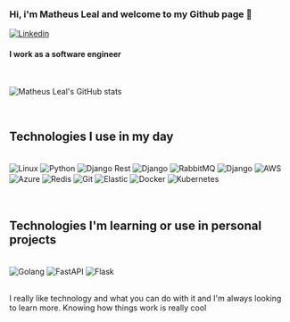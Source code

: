 ### Hi, i'm Matheus Leal and welcome to my Github page 🤘

[![Linkedin](https://img.shields.io/badge/LinkedIn-0077B5?style=for-the-badge&logo=linkedin&logoColor=white)](https://www.linkedin.com/in/matheus-leal-4b5362193/)


#### I work as a software engineer
</br>

![Matheus Leal's GitHub stats](https://github-readme-stats.vercel.app/api?username=MatheusLeall&show_icons=true&theme=dark)

</br>

## Technologies I use in my day
<div style="display: inline_block"></br>
    <img align="center" alt="Linux" src="https://img.shields.io/badge/Linux-FCC624?style=for-the-badge&logo=linux&logoColor=black">
    <img align="center" alt="Python" src="https://img.shields.io/badge/Python-14354C?style=for-the-badge&logo=python&logoColor=white">
    <img align="center" alt="Django Rest" src="https://img.shields.io/badge/DJANGO-REST-ff1709?style=for-the-badge&logo=django&logoColor=white&color=ff1709&labelColor=gray">
    <img align="center" alt="Django" src="https://img.shields.io/badge/Django-092E20?style=for-the-badge&logo=django&logoColor=white">
    <img align="center" alt="RabbitMQ" src="https://img.shields.io/badge/Rabbitmq-FF6600?style=for-the-badge&logo=rabbitmq&logoColor=white">
    <img align="center" alt="Django" src="https://img.shields.io/badge/PostgreSQL-316192?style=for-the-badge&logo=postgresql&logoColor=white">
    <img align="center" alt="AWS" src="https://img.shields.io/badge/Amazon_AWS-FF9900?style=for-the-badge&logo=amazonaws&logoColor=white">
    <img align="center" alt="Azure" src="https://img.shields.io/badge/azure-%230072C6.svg?style=for-the-badge&logo=microsoftazure&logoColor=white">
    <img align="center" alt="Redis" src="https://img.shields.io/badge/redis-%23DD0031.svg?&style=for-the-badge&logo=redis&logoColor=white">
    <img align="center" alt="Git" src="https://img.shields.io/badge/GIT-E44C30?style=for-the-badge&logo=git&logoColor=white">
    <img align="center" alt="Elastic" src="https://img.shields.io/badge/Elastic_Search-005571?style=for-the-badge&logo=elasticsearch&logoColor=white">
    <img align="center" alt="Docker" src="https://img.shields.io/badge/docker-%230db7ed.svg?style=for-the-badge&logo=docker&logoColor=white">
    <img align="center" alt="Kubernetes" src="https://img.shields.io/badge/kubernetes-%23326ce5.svg?style=for-the-badge&logo=kubernetes&logoColor=white">
</div></br>
</br>

## Technologies I'm learning or use in personal projects

<div style="display: inline_block"></br>
    <img align="center" alt="Golang" src="https://img.shields.io/badge/go-%2300ADD8.svg?style=for-the-badge&logo=go&logoColor=white">
    <img align="center" alt="FastAPI" src="https://img.shields.io/badge/FastAPI-005571?style=for-the-badge&logo=fastapi">
    <img align="center" alt="Flask" src="https://img.shields.io/badge/flask-%23000.svg?style=for-the-badge&logo=flask&logoColor=white">
</div></br>

I really like technology and what you can do with it and I'm always looking to learn more. Knowing how things work is really cool

